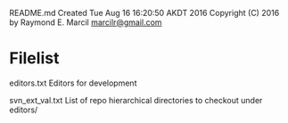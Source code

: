README.md
Created Tue Aug 16 16:20:50 AKDT 2016
Copyright (C) 2016 by Raymond E. Marcil <marcilr@gmail.com>


Filelist
========
editors.txt
  Editors for development

svn_ext_val.txt
  List of repo hierarchical directories to checkout under editors/

